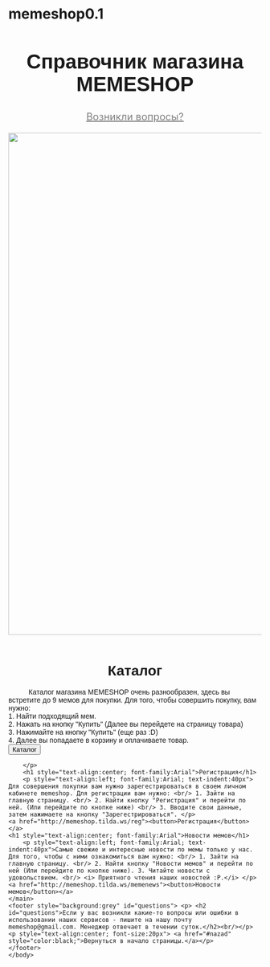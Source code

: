 # memeshop0.1
<html>
    <body>
        <header>
        <h1 style="font-size:40px; text-align:center; font-family:Arial; ">Справочник магазина MEMESHOP</h1>
        <h2  id="nazad"></h2>
        <p style="text-align:center; font-size:20px"> <a href="#questions" style="color:grey;">Возникли вопросы?</a> </p>
         <img src="https://drive.google.com/uc?export=view&id=
1ZDrzaCGJSj5ECToyEmtVSe7BNKghXLjK" width="1000">
        </header>
        <main>
            <h1 style="text-align:center; font-family:Arial">Каталог</h1>
        <p style="text-align:left; font-family:Arial; text-indent:40px">Каталог магазина MEMESHOP очень разнообразен, здесь вы встретите до 9 мемов для покупки. Для того, чтобы совершить покупку, вам нужно: <br/> 1. Найти подходящий мем. <br/> 2. Нажать на кнопку "Купить" (Далее вы перейдете на страницу товара) <br/> 3. Нажимайте на кнопку "Купить" (еще раз :D) <br/> 4. Далее вы попадаете в корзину и оплачиваете товар.<br/>
        <a href="http://memeshop.tilda.ws/"><button>Каталог</button></a>
        
        </p>
        <h1 style="text-align:center; font-family:Arial">Регистрация</h1>
        <p style="text-align:left; font-family:Arial; text-indent:40px"> Для совершения покупки вам нужно зарегестрироваться в своем личном кабинете memeshop. Для регистрации вам нужно: <br/> 1. Зайти на главную страницу. <br/> 2. Найти кнопку "Регистрация" и перейти по ней. (Или перейдите по кнопке ниже) <br/> 3. Вводите свои данные, затем нажимаете на кнопку "Зарегестрироваться". </p>
    <a href="http://memeshop.tilda.ws/reg"><button>Регистрация</button></a>
    <h1 style="text-align:center; font-family:Arial">Новости мемов</h1>
        <p style="text-align:left; font-family:Arial; text-indent:40px">Самые свежие и интересные новости по мемы только у нас. Для того, чтобы с ними ознакомиться вам нужно: <br/> 1. Зайти на главную страницу. <br/> 2. Найти кнопку "Новости мемов" и перейти по ней (Или перейдите по кнопке ниже). 3. Читайте новости с удовольствием. <br/> <i> Приятного чтения наших новостей :P.</i> </p>
    <a href="http://memeshop.tilda.ws/memenews"><button>Новости мемов</button></a>  
    </main>
    <footer style="background:grey" id="questions"> <p> <h2  id="questions">Если у вас возникли какие-то вопросы или ошибки в использовании наших сервисов - пишите на нашу почту memeshop@gmail.com. Менеджер отвечает в течении суток.</h2><br/></p> <p style="text-align:center; font-size:20px"> <a href="#nazad" style="color:black;">Вернуться в начало страницы.</a></p>
    </footer>
    </body>
</html>
